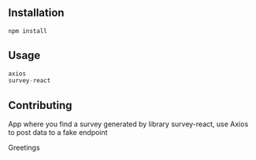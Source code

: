 ## Installation

```bash
npm install
```

## Usage

```python
axios
survey-react
```

## Contributing

App where you find a survey generated by library survey-react, use Axios to post data to a fake endpoint

Greetings

